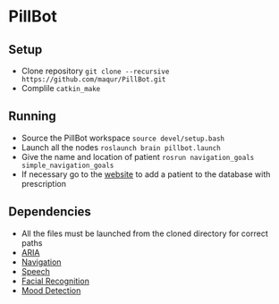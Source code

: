 # PillBot

## Setup

- Clone repository `git clone --recursive https://github.com/maqur/PillBot.git`
- Complile `catkin_make`

## Running

- Source the PillBot workspace `source devel/setup.bash`
- Launch all the nodes `roslaunch brain pillbot.launch` 
- Give the name and location of patient `rosrun navigation_goals simple_navigation_goals`
- If necessary go to the [website](https://humancrob.herokuapp.com) to add a patient to the database with prescription

## Dependencies

- All the files must be launched from the cloned directory for correct paths
- [ARIA](http://robots.mobilerobots.com/wiki/Aria)
- [Navigation](src/pillbot_nav/README.md) 
- [Speech](src/speech/README.md) 
- [Facial Recognition](src/face_det/README.md)
- [Mood Detection](src/facemoji/README.md)

